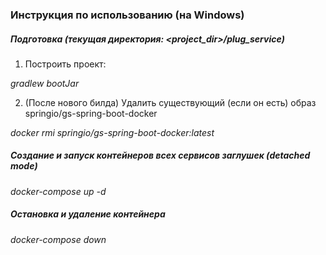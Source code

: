### Инструкция по использованию (на Windows)

##### Подготовка (текущая директория: <project_dir>/plug_service)

1. Построить проект:

*gradlew bootJar*

2. (После нового билда) Удалить существующий (если он есть) образ springio/gs-spring-boot-docker

*docker rmi springio/gs-spring-boot-docker:latest*

##### Создание и запуск контейнеров всех сервисов заглушек (detached mode)

*docker-compose up -d*

##### Остановка и удаление контейнера

*docker-compose down*